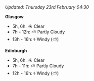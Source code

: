 *Updated: Thursday 23rd February 04:30*

**Glasgow**

* 5h, 6h: :sunny: Clear
* 7h - 12h: :partly_sunny: Partly Cloudy
* 13h - 16h: :cyclone: Windy (:partly_sunny:)

**Edinburgh**

* 5h, 6h: :sunny: Clear
* 7h - 11h: :partly_sunny: Partly Cloudy
* 12h - 16h: :cyclone: Windy (:partly_sunny:)
